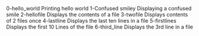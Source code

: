 0-hello_world Printing hello world
1-Confused smiley Displaying a confused smile
2-hellofile Displays the contents of a file 
3-twofile Displays contents of 2 files once
4-lastline Displays the last ten lines in a file
5-firstlines Displays the first 10 Lines of the file
6-third_line Displays the 3rd line in a file

  
